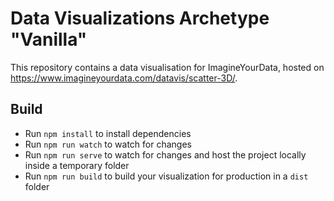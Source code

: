 # Data Visualizations Archetype "Vanilla"

This repository contains a data visualisation for ImagineYourData, hosted on https://www.imagineyourdata.com/datavis/scatter-3D/.

## Build

* Run `npm install` to install dependencies
* Run `npm run watch` to watch for changes
* Run `npm run serve` to watch for changes and host the project locally inside a temporary folder
* Run `npm run build` to build your visualization for production in a `dist` folder
